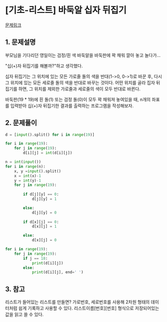 # [기초-리스트] 바둑알 십자 뒤집기

[문제링크](https://codeup.kr/problem.php?id=6096)



## 1. 문제설명

부모님을 기다리던 영일이는 검정/흰 색 바둑알을 바둑판에 꽉 채워 깔아 놓고 놀다가...

"십(+)자 뒤집기를 해볼까?"하고 생각했다.

십자 뒤집기는
그 위치에 있는 모든 가로줄 돌의 색을 반대(1->0, 0->1)로 바꾼 후, 
다시 그 위치에 있는 모든 세로줄 돌의 색을 반대로 바꾸는 것이다.
어떤 위치를 골라 집자 뒤집기를 하면, 그 위치를 제외한 가로줄과 세로줄의 색이 모두 반대로 바뀐다.

바둑판(19 * 19)에 흰 돌(1) 또는 검정 돌(0)이 모두 꽉 채워져 놓여있을 때,
n개의 좌표를 입력받아 십(+)자 뒤집기한 결과를 출력하는 프로그램을 작성해보자.




## 2. 문제풀이

```python
d = [input().split() for i in range(19)]

for i in range(19):
    for j in range(19):
        d[i][j] = int(d[i][j])

n = int(input())
for i in range(n):
    x, y =input().split()
    x = int(x)-1
    y = int(y)-1
    for j in range(19):
        
        if d[j][y] == 0:
            d[j][y] = 1

        else:
            d[j][y] = 0
        
        if d[x][j] == 0:
            d[x][j] = 1

        else:
            d[x][j] = 0

for i in range(19):
    for j in range(19):
        if j == 18:
            print(d[i][j])
        else:
            print(d[i][j], end=' ')
```



## 3. 참고

리스트가 들어있는 리스트를 만들면?
가로번호, 세로번호를 사용해 2차원 형태의 데이터처럼 쉽게 기록하고 사용할 수 있다.
리스트이름[번호][번호] 형식으로 저장되어있는 값을 읽고 쓸 수 있다.

